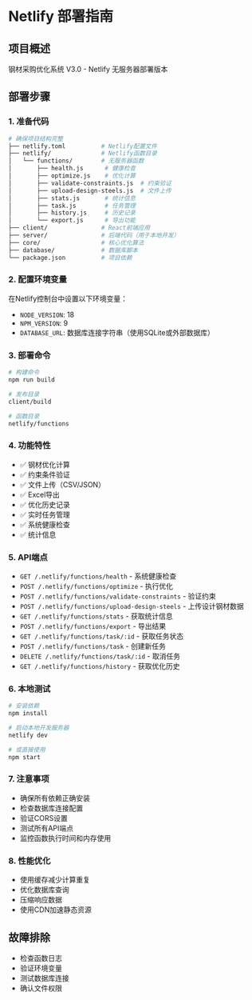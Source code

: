 # Netlify 部署指南

## 项目概述
钢材采购优化系统 V3.0 - Netlify 无服务器部署版本

## 部署步骤

### 1. 准备代码
```bash
# 确保项目结构完整
├── netlify.toml          # Netlify配置文件
├── netlify/              # Netlify函数目录
│   └── functions/        # 无服务器函数
│       ├── health.js      # 健康检查
│       ├── optimize.js    # 优化计算
│       ├── validate-constraints.js  # 约束验证
│       ├── upload-design-steels.js  # 文件上传
│       ├── stats.js       # 统计信息
│       ├── task.js        # 任务管理
│       ├── history.js     # 历史记录
│       └── export.js      # 导出功能
├── client/               # React前端应用
├── server/               # 后端代码（用于本地开发）
├── core/                 # 核心优化算法
├── database/             # 数据库脚本
└── package.json          # 项目依赖
```

### 2. 配置环境变量
在Netlify控制台中设置以下环境变量：
- `NODE_VERSION`: 18
- `NPM_VERSION`: 9
- `DATABASE_URL`: 数据库连接字符串（使用SQLite或外部数据库）

### 3. 部署命令
```bash
# 构建命令
npm run build

# 发布目录
client/build

# 函数目录
netlify/functions
```

### 4. 功能特性
- ✅ 钢材优化计算
- ✅ 约束条件验证
- ✅ 文件上传（CSV/JSON）
- ✅ Excel导出
- ✅ 优化历史记录
- ✅ 实时任务管理
- ✅ 系统健康检查
- ✅ 统计信息

### 5. API端点
- `GET /.netlify/functions/health` - 系统健康检查
- `POST /.netlify/functions/optimize` - 执行优化
- `POST /.netlify/functions/validate-constraints` - 验证约束
- `POST /.netlify/functions/upload-design-steels` - 上传设计钢材数据
- `GET /.netlify/functions/stats` - 获取统计信息
- `POST /.netlify/functions/export` - 导出结果
- `GET /.netlify/functions/task/:id` - 获取任务状态
- `POST /.netlify/functions/task` - 创建新任务
- `DELETE /.netlify/functions/task/:id` - 取消任务
- `GET /.netlify/functions/history` - 获取优化历史

### 6. 本地测试
```bash
# 安装依赖
npm install

# 启动本地开发服务器
netlify dev

# 或直接使用
npm start
```

### 7. 注意事项
- 确保所有依赖正确安装
- 检查数据库连接配置
- 验证CORS设置
- 测试所有API端点
- 监控函数执行时间和内存使用

### 8. 性能优化
- 使用缓存减少计算重复
- 优化数据库查询
- 压缩响应数据
- 使用CDN加速静态资源

## 故障排除
- 检查函数日志
- 验证环境变量
- 测试数据库连接
- 确认文件权限